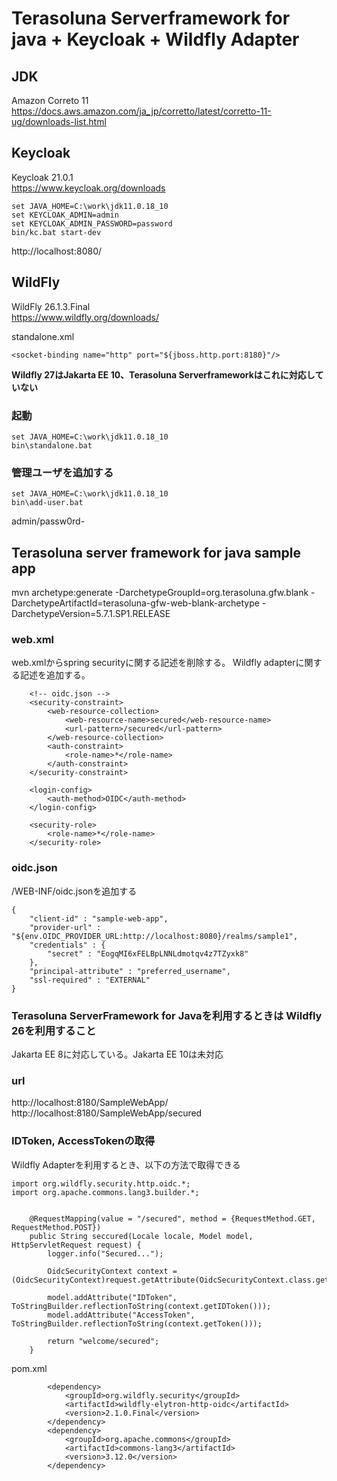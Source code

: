 # Terasoluna Serverframework for java + Keycloak + Wildfly Adapter

## JDK

Amazon Correto 11<br>
https://docs.aws.amazon.com/ja_jp/corretto/latest/corretto-11-ug/downloads-list.html

## Keycloak

Keycloak 21.0.1<br>
https://www.keycloak.org/downloads

~~~
set JAVA_HOME=C:\work\jdk11.0.18_10
set KEYCLOAK_ADMIN=admin
set KEYCLOAK_ADMIN_PASSWORD=password
bin/kc.bat start-dev
~~~

http://localhost:8080/

## WildFly

WildFly 26.1.3.Final<br>
https://www.wildfly.org/downloads/

standalone.xml
~~~
<socket-binding name="http" port="${jboss.http.port:8180}"/>
~~~

**Wildfly 27はJakarta EE 10、Terasoluna Serverframeworkはこれに対応していない**

### 起動

~~~
set JAVA_HOME=C:\work\jdk11.0.18_10
bin\standalone.bat
~~~

### 管理ユーザを追加する

~~~
set JAVA_HOME=C:\work\jdk11.0.18_10
bin\add-user.bat
~~~

admin/passw0rd-

## Terasoluna server framework for java sample app

mvn archetype:generate -DarchetypeGroupId=org.terasoluna.gfw.blank -DarchetypeArtifactId=terasoluna-gfw-web-blank-archetype -DarchetypeVersion=5.7.1.SP1.RELEASE

### web.xml

web.xmlからspring securityに関する記述を削除する。
Wildfly adapterに関する記述を追加する。

~~~
    <!-- oidc.json -->
    <security-constraint>
        <web-resource-collection>
            <web-resource-name>secured</web-resource-name>
            <url-pattern>/secured</url-pattern>
        </web-resource-collection>
        <auth-constraint>
            <role-name>*</role-name>
        </auth-constraint>   
    </security-constraint>

    <login-config>
        <auth-method>OIDC</auth-method>
    </login-config>

    <security-role>
        <role-name>*</role-name>
    </security-role>
~~~

### oidc.json

/WEB-INF/oidc.jsonを追加する

~~~
{
    "client-id" : "sample-web-app",
    "provider-url" : "${env.OIDC_PROVIDER_URL:http://localhost:8080}/realms/sample1",
    "credentials" : {
        "secret" : "EogqMI6xFELBpLNNLdmotqv4z7TZyxk8"
    },
    "principal-attribute" : "preferred_username",
    "ssl-required" : "EXTERNAL"
}
~~~

### Terasoluna ServerFramework for Javaを利用するときは Wildfly 26を利用すること

Jakarta EE 8に対応している。Jakarta EE 10は未対応

### url

http://localhost:8180/SampleWebApp/
http://localhost:8180/SampleWebApp/secured

### IDToken, AccessTokenの取得

Wildfly Adapterを利用するとき、以下の方法で取得できる

~~~
import org.wildfly.security.http.oidc.*;
import org.apache.commons.lang3.builder.*;


    @RequestMapping(value = "/secured", method = {RequestMethod.GET, RequestMethod.POST})
    public String seccured(Locale locale, Model model, HttpServletRequest request) {
        logger.info("Secured...");

        OidcSecurityContext context = (OidcSecurityContext)request.getAttribute(OidcSecurityContext.class.getName());

        model.addAttribute("IDToken", ToStringBuilder.reflectionToString(context.getIDToken()));
        model.addAttribute("AccessToken", ToStringBuilder.reflectionToString(context.getToken()));

        return "welcome/secured";
    }
~~~

pom.xml
~~~
        <dependency>
            <groupId>org.wildfly.security</groupId>
            <artifactId>wildfly-elytron-http-oidc</artifactId>
            <version>2.1.0.Final</version>
        </dependency>
        <dependency>
            <groupId>org.apache.commons</groupId>
            <artifactId>commons-lang3</artifactId>
            <version>3.12.0</version>
        </dependency>
~~~